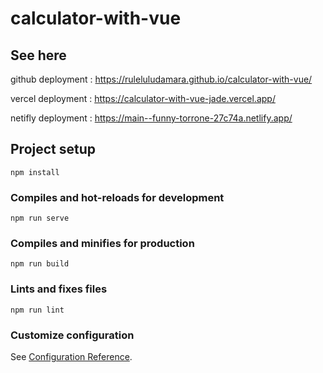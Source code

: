 # calculator-with-vue

## See here

github deployment : https://ruleluludamara.github.io/calculator-with-vue/


vercel deployment : https://calculator-with-vue-jade.vercel.app/


netifly deployment : https://main--funny-torrone-27c74a.netlify.app/

## Project setup
```
npm install
```

### Compiles and hot-reloads for development
```
npm run serve
```

### Compiles and minifies for production
```
npm run build
```

### Lints and fixes files
```
npm run lint
```

### Customize configuration
See [Configuration Reference](https://cli.vuejs.org/config/).


